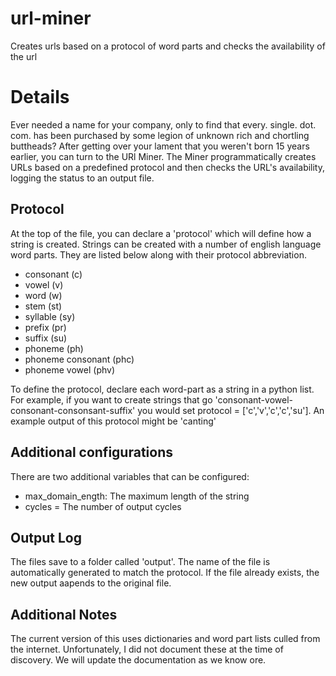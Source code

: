 # url-miner
Creates urls based on a protocol of word parts and checks the availability of the url

# Details
Ever needed a name for your company, only to find that every. single. dot. com. has been purchased by some legion of unknown rich and chortling buttheads? After getting over your lament that you weren't born 15 years earlier, you can turn to the URl Miner. The Miner programmatically creates URLs based on a predefined protocol and then checks the URL's availability, logging the status to an output file.

## Protocol
At the top of the file, you can declare a 'protocol' which will define how a string is created. Strings can be created with a number of english language word parts. They are listed below along with their protocol abbreviation. 
 * consonant (c) 
 * vowel (v)
 * word (w)
 * stem (st)
 * syllable (sy) 
 * prefix (pr) 
 * suffix (su)
 * phoneme (ph) 
 * phoneme consonant (phc) 
 * phoneme vowel (phv)

To define the protocol, declare each word-part as a string in a python list. For example, if you want to create strings that go 'consonant-vowel-consonant-consonsant-suffix' you would set protocol = ['c','v','c','c','su']. An example output of this protocol might be 'canting'

## Additional configurations
There are two additional variables that can be configured:
* max_domain_ength:  The maximum length of the string 
* cycles = The number of output cycles

## Output Log
The files save to a folder called 'output'. The name of the file is automatically generated to match the protocol. If the file already exists, the new output aapends to the original file. 

## Additional Notes
The current version of this uses dictionaries and word part lists culled from the internet. Unfortunately, I did not document these at the time of discovery. We will update the documentation as we know ore.  
